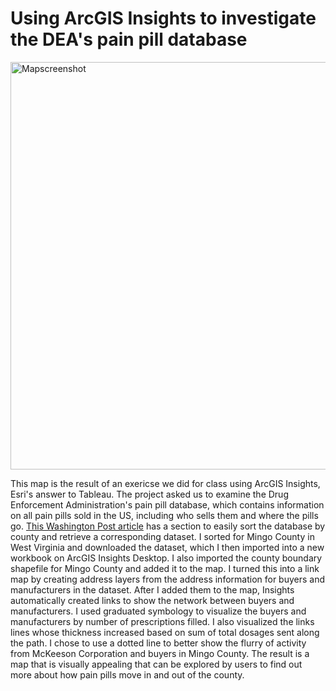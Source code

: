 # Using ArcGIS Insights to investigate the DEA's pain pill database

<img width="652" alt="Mapscreenshot" src="https://user-images.githubusercontent.com/73584997/113980331-55222100-9814-11eb-8992-340b2ecbe98a.png">


This map is the result of an exericse we did for class using ArcGIS Insights, Esri's answer to Tableau. The project asked us to examine the Drug Enforcement Administration's pain pill database, which contains information on all pain pills sold in the US, including who sells them and where the pills go. [This Washington Post article](https://www.washingtonpost.com/graphics/2019/investigations/dea-pain-pill-database/) has a section to easily sort the database by county and retrieve a corresponding dataset. I sorted for Mingo County in West Virginia and downloaded the dataset, which I then imported into a new workbook on ArcGIS Insights Desktop.
I also imported the county boundary shapefile for Mingo County and added it to the map. 
I turned this into a link map by creating address layers from the address information for buyers and manufacturers in the dataset. After I added them to the map, Insights automatically created links to show the network between buyers and manufacturers. I used graduated symbology to visualize the buyers and manufacturers by number of prescriptions filled. I also visualized the links lines whose thickness increased based on sum of total dosages sent along the path. I chose to use a dotted line to better show the flurry of activity from McKeeson Corporation and buyers in Mingo County. 
The result is a map that is visually appealing that can be explored by users to find out more about how pain pills move in and out of the county. 
